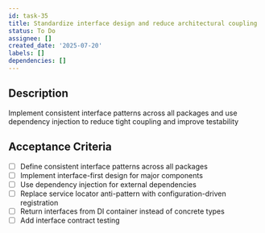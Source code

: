 ```yaml
---
id: task-35
title: Standardize interface design and reduce architectural coupling
status: To Do
assignee: []
created_date: '2025-07-20'
labels: []
dependencies: []
---
```


## Description

Implement consistent interface patterns across all packages and use dependency injection to reduce tight coupling and improve testability

## Acceptance Criteria

- [ ] Define consistent interface patterns across all packages
- [ ] Implement interface-first design for major components
- [ ] Use dependency injection for external dependencies
- [ ] Replace service locator anti-pattern with configuration-driven registration
- [ ] Return interfaces from DI container instead of concrete types
- [ ] Add interface contract testing

